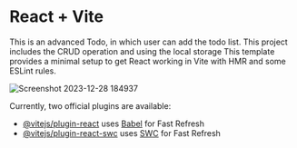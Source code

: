 # React + Vite


This is an advanced Todo, in which user can add the todo list. This project includes the CRUD operation and using the local storage 
This template provides a minimal setup to get React working in Vite with HMR and some ESLint rules.

![Screenshot 2023-12-28 184937](https://github.com/shubhamrpgupta/todoUsingContext/assets/144988807/64b24b5e-f649-495b-8f3d-388e3b2f04d1)





Currently, two official plugins are available:

- [@vitejs/plugin-react](https://github.com/vitejs/vite-plugin-react/blob/main/packages/plugin-react/README.md) uses [Babel](https://babeljs.io/) for Fast Refresh
- [@vitejs/plugin-react-swc](https://github.com/vitejs/vite-plugin-react-swc) uses [SWC](https://swc.rs/) for Fast Refresh
